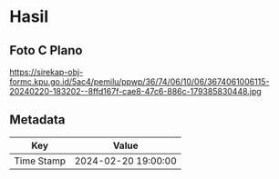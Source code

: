 # Hasil

## Foto C Plano

https://sirekap-obj-formc.kpu.go.id/5ac4/pemilu/ppwp/36/74/06/10/06/3674061006115-20240220-183202--8ffd167f-cae8-47c6-886c-179385830448.jpg


## Metadata

| Key        | Value               |
| ---------- | ------------------- |
| Time Stamp | 2024-02-20 19:00:00 |



